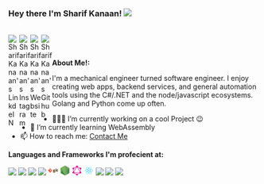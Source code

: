 ### Hey there I'm Sharif Kanaan! <img src="https://media.giphy.com/media/hvRJCLFzcasrR4ia7z/giphy.gif" width="25px">
<br />
<a href="https://www.linkedin.com/in/sharifkanaan/">
  <img align="left" alt="Sharif Kanaan's LinkdeIN" width="22px" src="https://cdn.jsdelivr.net/npm/simple-icons@v3/icons/linkedin.svg" />
</a>
<a href="https://www.instagram.com/sharif_kanaan/">
  <img align="left" alt="Sharif Kanaan's Instagram" width="22px" src="https://cdn.jsdelivr.net/npm/simple-icons@v3/icons/instagram.svg" />
</a>
<a href="https://sharif.thekanaan.com">
  <img align="left" alt="Sharif Kanaan's Website" width="22px" src="https://cdn.jsdelivr.net/npm/simple-icons@v3/icons/wordpress.svg" />
</a>
<a href="https://github.com/Sharizzle">
  <img align="left" alt="Sharif Kanaan's Github" width="22px" src="https://cdn.jsdelivr.net/npm/simple-icons@v3/icons/github.svg" />
</a>
<br />
<br />


**About Me!:**

I'm a mechanical engineer turned software engineer. I enjoy creating web apps, backend services, and general automation tools using the C#/.NET and the node/javascript ecosystems. Golang and Python come up often.

- 👨🏽‍💻 I’m currently working on a cool Project :wink:
- 🌱 I’m currently learning WebAssembly
- 📫 How to reach me: [Contact Me](https://sharif.thekanaan.com/)
<!-- - 📝 [CV](https://sharif.thekanaan.com/CV%20Sharif%20Kanaan.pdf) -->

**Languages and Frameworks I'm profecient at:**  

<code><img height="20" src="https://cdn.jsdelivr.net/npm/programming-languages-logos/src/javascript/javascript.png"></code>
<code><img height="20" src="https://cdn.jsdelivr.net/npm/programming-languages-logos/src/python/python.png" height="100"></code>
<code><img height="20" src="https://cdn.jsdelivr.net/npm/programming-languages-logos/src/go/go.png" height="100"></code>
<code><img height="20" src="https://cdn.jsdelivr.net/npm/programming-languages-logos/src/typescript/typescript.png" height="100"></code>
<code><img height="20" src="https://raw.githubusercontent.com/github/explore/80688e429a7d4ef2fca1e82350fe8e3517d3494d/topics/git/git.png"></code>
<code><img height="20" src="https://raw.githubusercontent.com/github/explore/80688e429a7d4ef2fca1e82350fe8e3517d3494d/topics/nodejs/nodejs.png"></code>
<code><img height="20" src="https://raw.githubusercontent.com/github/explore/5c058a388828bb5fde0bcafd4bc867b5bb3f26f3/topics/graphql/graphql.png"></code>
<code><img height="20" src="https://raw.githubusercontent.com/github/explore/80688e429a7d4ef2fca1e82350fe8e3517d3494d/topics/react/react.png"></code>
<code><img height="20" src="https://raw.githubusercontent.com/jmnote/z-icons/master/svg/csharp.svg"></code>
<code><img height="20" src="https://raw.githubusercontent.com/jmnote/z-icons/master/svg/php.svg"></code>
<code><img height="20" src="	https://raw.githubusercontent.com/jmnote/z-icons/master/svg/bash.svg"></code>
